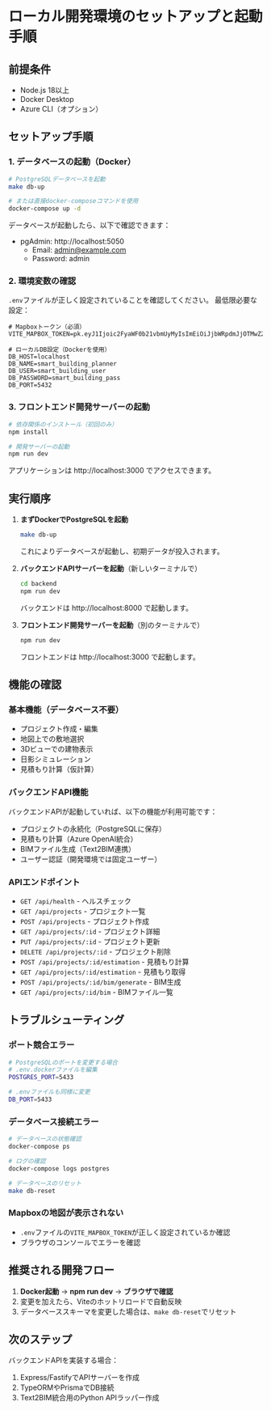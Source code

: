# ローカル開発環境のセットアップと起動手順

## 前提条件

- Node.js 18以上
- Docker Desktop
- Azure CLI（オプション）

## セットアップ手順

### 1. データベースの起動（Docker）

```bash
# PostgreSQLデータベースを起動
make db-up

# または直接docker-composeコマンドを使用
docker-compose up -d
```

データベースが起動したら、以下で確認できます：
- pgAdmin: http://localhost:5050
  - Email: admin@example.com
  - Password: admin

### 2. 環境変数の確認

`.env`ファイルが正しく設定されていることを確認してください。
最低限必要な設定：

```env
# Mapboxトークン（必須）
VITE_MAPBOX_TOKEN=pk.eyJ1Ijoic2FyaWF0b21vbmUyMyIsImEiOiJjbWRpdmJjOTMwZ2dkMm1vajU2dGdkeHJkIn0.5V_adK0JNltd0nBcISnQUw

# ローカルDB設定（Dockerを使用）
DB_HOST=localhost
DB_NAME=smart_building_planner
DB_USER=smart_building_user
DB_PASSWORD=smart_building_pass
DB_PORT=5432
```

### 3. フロントエンド開発サーバーの起動

```bash
# 依存関係のインストール（初回のみ）
npm install

# 開発サーバーの起動
npm run dev
```

アプリケーションは http://localhost:3000 でアクセスできます。

## 実行順序

1. **まずDockerでPostgreSQLを起動**
   ```bash
   make db-up
   ```
   これによりデータベースが起動し、初期データが投入されます。

2. **バックエンドAPIサーバーを起動**（新しいターミナルで）
   ```bash
   cd backend
   npm run dev
   ```
   バックエンドは http://localhost:8000 で起動します。

3. **フロントエンド開発サーバーを起動**（別のターミナルで）
   ```bash
   npm run dev
   ```
   フロントエンドは http://localhost:3000 で起動します。

## 機能の確認

### 基本機能（データベース不要）
- プロジェクト作成・編集
- 地図上での敷地選択
- 3Dビューでの建物表示
- 日影シミュレーション
- 見積もり計算（仮計算）

### バックエンドAPI機能
バックエンドAPIが起動していれば、以下の機能が利用可能です：
- プロジェクトの永続化（PostgreSQLに保存）
- 見積もり計算（Azure OpenAI統合）
- BIMファイル生成（Text2BIM連携）
- ユーザー認証（開発環境では固定ユーザー）

### APIエンドポイント
- `GET /api/health` - ヘルスチェック
- `GET /api/projects` - プロジェクト一覧
- `POST /api/projects` - プロジェクト作成
- `GET /api/projects/:id` - プロジェクト詳細
- `PUT /api/projects/:id` - プロジェクト更新
- `DELETE /api/projects/:id` - プロジェクト削除
- `POST /api/projects/:id/estimation` - 見積もり計算
- `GET /api/projects/:id/estimation` - 見積もり取得
- `POST /api/projects/:id/bim/generate` - BIM生成
- `GET /api/projects/:id/bim` - BIMファイル一覧

## トラブルシューティング

### ポート競合エラー
```bash
# PostgreSQLのポートを変更する場合
# .env.dockerファイルを編集
POSTGRES_PORT=5433

# .envファイルも同様に変更
DB_PORT=5433
```

### データベース接続エラー
```bash
# データベースの状態確認
docker-compose ps

# ログの確認
docker-compose logs postgres

# データベースのリセット
make db-reset
```

### Mapboxの地図が表示されない
- `.env`ファイルの`VITE_MAPBOX_TOKEN`が正しく設定されているか確認
- ブラウザのコンソールでエラーを確認

## 推奨される開発フロー

1. **Docker起動** → **npm run dev** → **ブラウザで確認**
2. 変更を加えたら、Viteのホットリロードで自動反映
3. データベーススキーマを変更した場合は、`make db-reset`でリセット

## 次のステップ

バックエンドAPIを実装する場合：
1. Express/FastifyでAPIサーバーを作成
2. TypeORMやPrismaでDB接続
3. Text2BIM統合用のPython APIラッパー作成
